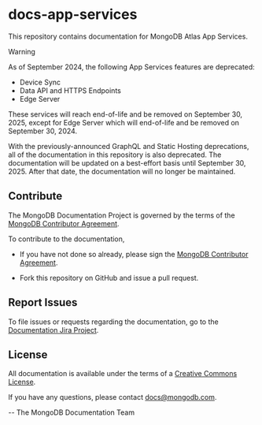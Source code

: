 # docs-app-services

This repository contains documentation for MongoDB Atlas App Services.

> [!WARNING]
> As of September 2024, the following App Services features are deprecated:
>
> - Device Sync
> - Data API and HTTPS Endpoints
> - Edge Server
>
> These services will reach end-of-life and be removed on September 30, 2025,
> except for Edge Server which will end-of-life and be removed on September 30, 2024.
>
> With the previously-announced GraphQL and Static Hosting deprecations, all of
> the documentation in this repository is also deprecated. The documentation will
> be updated on a best-effort basis until September 30, 2025. After that date,
> the documentation will no longer be maintained.

## Contribute

The MongoDB Documentation Project is governed by the terms of the
[MongoDB Contributor Agreement](https://www.mongodb.com/legal/contributor-agreement).

To contribute to the documentation,

- If you have not done so already, please sign the [MongoDB Contributor Agreement](https://www.mongodb.com/legal/contributor-agreement).

- Fork this repository on GitHub and issue a pull request.

## Report Issues

To file issues or requests regarding the documentation, go to the
[Documentation Jira Project](https://jira.mongodb.org/browse/DOCS).

## License

All documentation is available under the terms of a [Creative Commons License](https://creativecommons.org/licenses/by-nc-sa/3.0/).

If you have any questions, please contact [docs@mongodb.com](mailto:docs@mongodb.com).

-- The MongoDB Documentation Team
